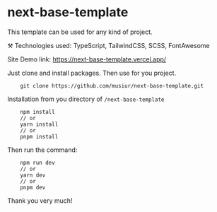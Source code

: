 # next-base-template

This template can be used for any kind of project.

⚒️ Technologies used:
TypeScript, TailwindCSS, SCSS, FontAwesome

Site Demo link: https://next-base-template.vercel.app/

Just clone and install packages. Then use for you project.

```
    git clone https://github.com/musiur/next-base-template.git

```

Installation from you directory of `/next-base-template`

```
    npm install
    // or
    yarn install
    // or
    pnpm install

```

Then run the command:

```
    npm run dev
    // or
    yarn dev
    // or
    pnpm dev
```

Thank you very much!

